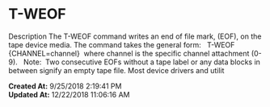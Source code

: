 # T-WEOF

Description The T-WEOF command writes an end of file mark, (EOF), on the tape device media. The command takes the general form:   T-WEOF {CHANNEL=channel}  where channel is the specific channel attachment (0-9).   Note:  Two consecutive EOFs without a tape label or any data blocks in between signify an empty tape file. Most device drivers and utilit  

**Created At:** 9/25/2018 2:19:41 PM  
**Updated At:** 12/22/2018 11:06:16 AM  

